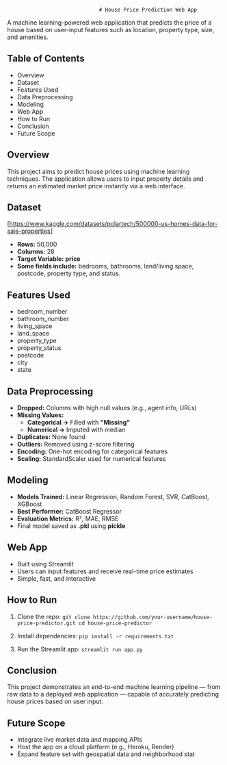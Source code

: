                                   # House Price Prediction Web App


A machine learning-powered web application that predicts the price of a house based on user-input features such as location, property type, size, and amenities.


## Table of Contents

- Overview
- Dataset
- Features Used
- Data Preprocessing
- Modeling
- Web App
- How to Run
- Conclusion
- Future Scope


## Overview

This project aims to predict house prices using machine learning techniques. The application allows users to input property details and returns an estimated market price instantly via a web interface.


## Dataset

[https://www.kaggle.com/datasets/polartech/500000-us-homes-data-for-sale-properties]

- **Rows:** 50,000
- **Columns:** 28
- **Target Variable:** **price**
- **Some fields include:** bedrooms, bathrooms, land/living space, postcode, property type, and status.


## Features Used
- bedroom_number
- bathroom_number
- living_space
- land_space
- property_type
- property_status
- postcode
- city
- state


## Data Preprocessing
- **Dropped:** Columns with high null values (e.g., agent info, URLs)
- **Missing Values:**
    - **Categorical ->** Filled with **"Missing"**
    - **Numerical ->** Imputed with median
- **Duplicates:** None found
- **Outliers:** Removed using z-score filtering
- **Encoding:** One-hot encoding for categorical features
- **Scaling:** StandardScaler used for numerical features


## Modeling
- **Models Trained:** Linear Regression, Random Forest, SVR, CatBoost, XGBoost
- **Best Performer:** CatBoost Regressor
- **Evaluation Metrics:** R², MAE, RMSE
- Final model saved as **.pkl** using **pickle**


## Web App
- Built using Streamlit
- Users can input features and receive real-time price estimates
- Simple, fast, and interactive


## How to Run
1. Clone the repo:
`git clone https://github.com/your-username/house-price-predictor.git cd house-price-predictor`

2. Install dependencies:
`pip install -r requirements.txt`

3. Run the Streamlit app:
`streamlit run app.py`


## Conclusion
This project demonstrates an end-to-end machine learning pipeline — from raw data to a deployed web application — capable of accurately predicting house prices based on user input.


## Future Scope
- Integrate live market data and mapping APIs
- Host the app on a cloud platform (e.g., Heroku, Render)
- Expand feature set with geospatial data and neighborhood stat